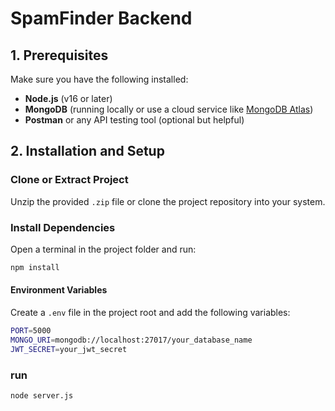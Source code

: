 # SpamFinder Backend

## 1. Prerequisites

Make sure you have the following installed:
- **Node.js** (v16 or later)
- **MongoDB** (running locally or use a cloud service like [MongoDB Atlas](https://www.mongodb.com/cloud/atlas))
- **Postman** or any API testing tool (optional but helpful)

## 2. Installation and Setup

### Clone or Extract Project
Unzip the provided `.zip` file or clone the project repository into your system.

### Install Dependencies
Open a terminal in the project folder and run:
```bash
npm install
```

#### Environment Variables
Create a `.env` file in the project root and add the following variables:
```bash
PORT=5000
MONGO_URI=mongodb://localhost:27017/your_database_name
JWT_SECRET=your_jwt_secret
```

### run
```bash
node server.js
```
